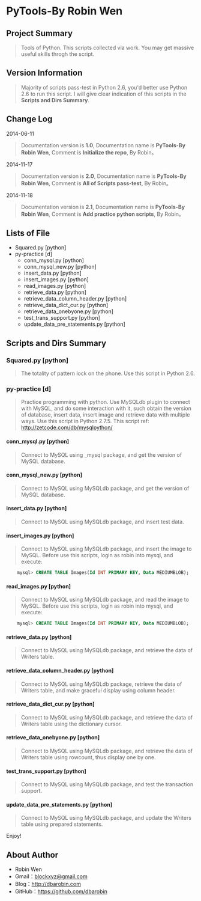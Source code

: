 # PyTools-By Robin Wen #

## Project Summary ##

> Tools of Python. This scripts collected via work. You may get massive useful skills throgh the script.

## Version Information ##
> Majority of scripts pass-test in Python 2.6, you'd better use Python 2.6 to run this script. I will give clear indication of this scripts in the **Scripts and Dirs Summary**.

## Change Log ##

2014-06-11
> Documentation version is **1.0**, Documentation name is **PyTools-By Robin Wen**, Comment is **Initialize the repo**, By Robin。

2014-11-17
> Documentation version is **2.0**, Documentation name is **PyTools-By Robin Wen**, Comment is **All of Scripts pass-test**, By Robin。

2014-11-18
> Documentation version is **2.1**, Documentation name is **PyTools-By Robin Wen**, Comment is **Add practice python scripts**, By Robin。

## Lists of File ##

* Squared.py [python]
* py-practice [d]
	* conn_mysql.py [python]
	* conn_mysql_new.py [python]
	* insert_data.py [python]
	* insert_images.py [python]
	* read_images.py [python]
	* retrieve_data.py [python]
	* retrieve_data_column_header.py [python]
	* retrieve_data_dict_cur.py [python]
	* retrieve_data_onebyone.py [python]
	* test_trans_support.py [python]
	* update_data_pre_statements.py [python]


## Scripts and Dirs Summary ##

### Squared.py [python] ###
> The totality of pattern lock on the phone. Use this script in Python 2.6.

### py-practice [d] ###
> Practice programming with python. Use MySQLdb plugin to connect with MySQL, and do some interaction with it, such obtain the version of database, insert data, insert image and retrieve data with multiple ways. Use this script in Python 2.7.5. This script ref: http://zetcode.com/db/mysqlpython/

#### conn_mysql.py [python] ####
> Connect to MySQL using _mysql package, and get the version of MySQL database.

#### conn_mysql_new.py [python] ####
> Connect to MySQL using MySQLdb package, and get the version of MySQL database.

#### insert_data.py [python] ####
> Connect to MySQL using MySQLdb package, and insert test data.

#### insert_images.py [python] ####
> Connect to MySQL using MySQLdb package, and insert the image to MySQL.
> Before use this scripts, login as robin into mysql, and execute:

```sql
	mysql> CREATE TABLE Images(Id INT PRIMARY KEY, Data MEDIUMBLOB);
```

#### read_images.py [python] ####
> Connect to MySQL using MySQLdb package, and read the image to MySQL.
> Before use this scripts, login as robin into mysql, and execute:

``` sql
	mysql> CREATE TABLE Images(Id INT PRIMARY KEY, Data MEDIUMBLOB);
```

#### retrieve_data.py [python] ####
>  Connect to MySQL using MySQLdb package, and retrieve the data of Writers table.

#### retrieve_data_column_header.py [python] ####
> Connect to MySQL using MySQLdb package, retrieve the data of Writers table, and make graceful display using column header.

#### retrieve_data_dict_cur.py [python] ####
> Connect to MySQL using MySQLdb package, and retrieve the data of Writers table using the dictionary cursor.

#### retrieve_data_onebyone.py [python] ####
> Connect to MySQL using MySQLdb package, and retrieve the data of Writers table using rowcount, thus display one by one.

#### test_trans_support.py [python] ####
> Connect to MySQL using MySQLdb package, and test the transaction support.

#### update_data_pre_statements.py [python] ####
> Connect to MySQL using MySQLdb package, and update the Writers table using prepared statements.

Enjoy!

## About Author ##

* Robin Wen
* Gmail：blockxyz@gmail.com
* Blog：http://dbarobin.com
* GitHub：https://github.com/dbarobin
